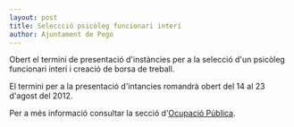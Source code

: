 ```yaml
---
layout: post
title: Seleccció psicòleg funcionari interí
author: Ajuntament de Pego
---
```

Obert el termini de presentació d'instàncies per a la selecció d'un psicòleg funcionari interí i creació de borsa de treball.

El termini per a la presentació d'intancies romandrà obert del <time datetime="{{2012-08-14 |date: '%Y-%m-%d' }}">14</time> al <time datetime="{{ 2012-08-23 | date: '%Y-%m-%d' }}">23</time> d'agost del 2012.

Per a més informació consultar la secció d'[Ocupació Pública](/serveis/ocupacio_publica.html).